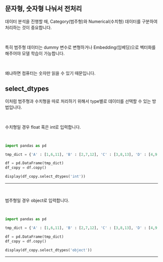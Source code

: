 <!-- [python/데이터분석] 파이썬 pandas 문자형만, 숫자형만 선택하기 select_dtypes -->

## 문자형, 숫자형 나눠서 전처리

데이터 분석을 진행할 때, Category(범주형)와 Numerical(수치형) 데이터를 구분하여 처리하는 것이 중요합니다. 

<br>

특히 범주형 데이터는 dummy 변수로 변형하거나 Embedding(임베딩)으로 벡터화를 해주어야 모델 학습이 가능합니다.

<br>

왜냐하면 컴퓨터는 숫자만 읽을 수 있기 때문입니다.

## select_dtypes

이처럼 범주형과 수치형을 따로 처리하기 위해서 type별로 데이터를 선택할 수 있는 방법입니다.

<br>

수치형일 경우 float 혹은 int로 입력합니다.

<br>

<div>

~~~python
import pandas as pd

tmp_dict = {'A' : [1,6,11], 'B' : [2,7,12], 'C' : [3,8,13], 'D' : [4,9,14], 'E' : [5,10,15], 'F' : ['가','나','다']}

df = pd.DataFrame(tmp_dict)
df_copy = df.copy()

display(df_copy.select_dtypes('int'))
~~~
---

</div>

<br>
 
범주형일 경우 object로 입력합니다.

<br>

<div>

~~~python
import pandas as pd

tmp_dict = {'A' : [1,6,11], 'B' : [2,7,12], 'C' : [3,8,13], 'D' : [4,9,14], 'E' : [5,10,15], 'F' : ['가','나','다']}

df = pd.DataFrame(tmp_dict)
df_copy = df.copy()

display(df_copy.select_dtypes('object'))
~~~
---

</div>

<br>